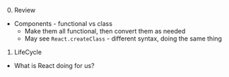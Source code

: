 0. Review
  + Components - functional vs class
    + Make them all functional, then convert them as needed
    + May see `React.createClass` - different syntax, doing the same thing
1. LifeCycle
  + What is React doing for us?
